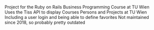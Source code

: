 Project for the Ruby on Rails Business Programming Course at TU Wien
Uses the Tiss API to display Courses Persons and Projects at TU Wien
Including a user login and being able to define favorites
Not maintained since 2018, so probably pretty outdated
